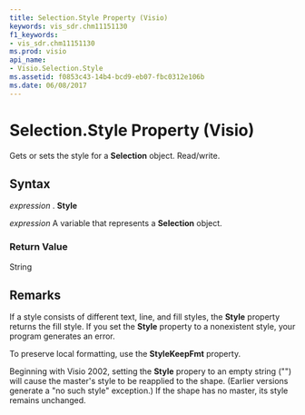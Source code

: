 ```yaml
---
title: Selection.Style Property (Visio)
keywords: vis_sdr.chm11151130
f1_keywords:
- vis_sdr.chm11151130
ms.prod: visio
api_name:
- Visio.Selection.Style
ms.assetid: f0853c43-14b4-bcd9-eb07-fbc0312e106b
ms.date: 06/08/2017
---
```



# Selection.Style Property (Visio)

Gets or sets the style for a **Selection** object. Read/write.


## Syntax

 _expression_ . **Style**

 _expression_ A variable that represents a **Selection** object.


### Return Value

String


## Remarks

If a style consists of different text, line, and fill styles, the **Style** property returns the fill style. If you set the **Style** property to a nonexistent style, your program generates an error.

To preserve local formatting, use the **StyleKeepFmt** property.

Beginning with Visio 2002, setting the **Style** propery to an empty string ("") will cause the master's style to be reapplied to the shape. (Earlier versions generate a "no such style" exception.) If the shape has no master, its style remains unchanged.



